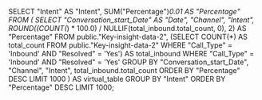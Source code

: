 SELECT 
  "Intent" AS "Intent", 
  SUM("Percentage")*0.01 AS "Percentage" 
FROM (
  SELECT 
    "Conversation_start_Date" AS "Date", 
    "Channel", 
    "Intent", 
    ROUND((COUNT(*) * 100.0) / NULLIF(total_inbound.total_count, 0), 2) AS "Percentage"
  FROM 
    public."Key-insight-data-2",
    (SELECT COUNT(*) AS total_count FROM public."Key-insight-data-2" WHERE "Call_Type" = 'Inbound' AND "Resolved" = 'Yes') AS total_inbound
  WHERE 
    "Call_Type" = 'Inbound' AND "Resolved" = 'Yes'
  GROUP BY 
    "Conversation_start_Date", "Channel", "Intent", total_inbound.total_count
  ORDER BY 
    "Percentage" DESC
  LIMIT 1000
) AS virtual_table 
GROUP BY 
  "Intent" 
ORDER BY 
  "Percentage" DESC 
LIMIT 1000;
